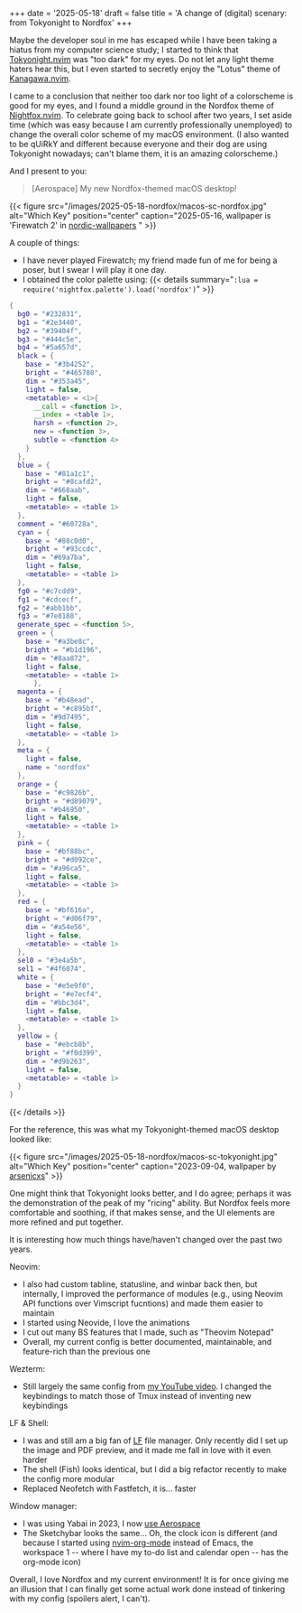 +++
date = '2025-05-18'
draft = false
title = 'A change of (digital) scenary: from Tokyonight to Nordfox'
+++

Maybe the developer soul in me has escaped while I have been taking a hiatus from my computer science study; I started to think that [Tokyonight.nvim](https://github.com/folke/tokyonight.nvim) was "too dark" for my eyes.
Do not let any light theme haters hear this, but I even started to secretly enjoy the "Lotus" theme of [Kanagawa.nvim](https://github.com/rebelot/kanagawa.nvim).

I came to a conclusion that neither too dark nor too light of a colorscheme is good for my eyes, and I found a middle ground in the Nordfox theme of [Nightfox.nvim](https://github.com/EdenEast/nightfox.nvim).
To celebrate going back to school after two years, I set aside time (which was easy because I am currently professionally unemployed) to change the overall color scheme of my macOS environment.
(I also wanted to be qUiRkY and different because everyone and their dog are using Tokyonight nowadays; can't blame them, it is an amazing colorscheme.)

And I present to you:

> [Aerospace] My new Nordfox-themed macOS desktop!

{{< figure src="/images/2025-05-18-nordfox/macos-sc-nordfox.jpg" alt="Which Key" position="center" caption="2025-05-16, wallpaper is 'Firewatch 2' in [nordic-wallpapers](https://github.com/linuxdotexe/nordic-wallpapers) "  >}}

A couple of things:

- I have never played Firewatch; my friend made fun of me for being a poser, but I swear I will play it one day.
- I obtained the color palette using:
{{< details summary="`:lua = require('nightfox.palette').load('nordfox')`" >}}

```lua
{
  bg0 = "#232831",
  bg1 = "#2e3440",
  bg2 = "#39404f",
  bg3 = "#444c5e",
  bg4 = "#5a657d",
  black = {
    base = "#3b4252",
    bright = "#465780",
    dim = "#353a45",
    light = false,
    <metatable> = <1>{
      __call = <function 1>,
      __index = <table 1>,
      harsh = <function 2>,
      new = <function 3>,
      subtle = <function 4>
    }
  },
  blue = {
    base = "#81a1c1",
    bright = "#8cafd2",
    dim = "#668aab",
    light = false,
    <metatable> = <table 1>
  },
  comment = "#60728a",
  cyan = {
    base = "#88c0d0",
    bright = "#93ccdc",
    dim = "#69a7ba",
    light = false,
    <metatable> = <table 1>
  },
  fg0 = "#c7cdd9",
  fg1 = "#cdcecf",
  fg2 = "#abb1bb",
  fg3 = "#7e8188",
  generate_spec = <function 5>,
  green = {
    base = "#a3be8c",
    bright = "#b1d196",
    dim = "#8aa872",
    light = false,
    <metatable> = <table 1>
      },
  magenta = {
    base = "#b48ead",
    bright = "#c895bf",
    dim = "#9d7495",
    light = false,
    <metatable> = <table 1>
  },
  meta = {
    light = false,
    name = "nordfox"
  },
  orange = {
    base = "#c9826b",
    bright = "#d89079",
    dim = "#b46950",
    light = false,
    <metatable> = <table 1>
  },
  pink = {
    base = "#bf88bc",
    bright = "#d092ce",
    dim = "#a96ca5",
    light = false,
    <metatable> = <table 1>
  },
  red = {
    base = "#bf616a",
    bright = "#d06f79",
    dim = "#a54e56",
    light = false,
    <metatable> = <table 1>
  },
  sel0 = "#3e4a5b",
  sel1 = "#4f6074",
  white = {
    base = "#e5e9f0",
    bright = "#e7ecf4",
    dim = "#bbc3d4",
    light = false,
    <metatable> = <table 1>
  },
  yellow = {
    base = "#ebcb8b",
    bright = "#f0d399",
    dim = "#d9b263",
    light = false,
    <metatable> = <table 1>
  }
}
```

{{< /details >}}

For the reference, this was what my Tokyonight-themed macOS desktop looked like:

{{< figure src="/images/2025-05-18-nordfox/macos-sc-tokyonight.jpg" alt="Which Key" position="center" caption="2023-09-04, wallpaper by [arsenicxs](https://www.deviantart.com/arsenixc/art/Tokyo-Street-Night-684804497)"  >}}

One might think that Tokyonight looks better, and I do agree; perhaps it was the demonstration of the peak of my "ricing" ability.
But Nordfox feels more comfortable and soothing, if that makes sense, and the UI elements are more refined and put together.

It is interesting how much things have/haven't changed over the past two years.

Neovim:

- I also had custom tabline, statusline, and winbar back then, but internally, I improved the performance of modules (e.g., using Neovim API functions over Vimscript fucntions) and made them easier to maintain
- I started using Neovide, I love the animations
- I cut out many BS features that I made, such as "Theovim Notepad"
- Overall, my current config is better documented, maintainable, and feature-rich than the previous one

Wezterm:

- Still largely the same config from [my YouTube video](https://www.youtube.com/watch?v=I3ipo8NxsjY).
    I changed the keybindings to match those of Tmux instead of inventing new keybindings

LF & Shell:

- I was and still am a big fan of [LF](https://github.com/gokcehan/lf) file manager.
    Only recently did I set up the image and PDF preview, and it made me fall in love with it even harder
- The shell (Fish) looks identical, but I did a big refactor recently to make the config more modular
- Replaced Neofetch with Fastfetch, it is... faster

Window manager:

- I was using Yabai in 2023, I now [use Aerospace](blog/2025-04-05-aerospace.md)
- The Sketchybar looks the same...
    Oh, the clock icon is different (and because I started using [nvim-org-mode](https://github.com/nvim-orgmode/orgmode) instead of Emacs, the workspace 1 -- where I have my to-do list and calendar open -- has the org-mode icon)

Overall, I love Nordfox and my current environment!
It is for once giving me an illusion that I can finally get some actual work done instead of tinkering with my config (spoilers alert, I can't).

